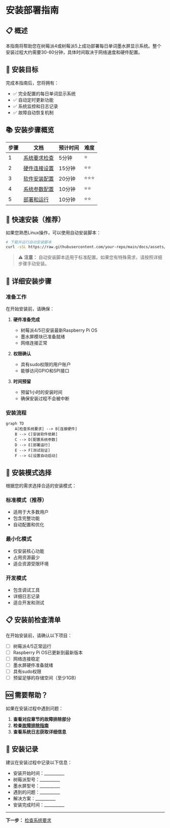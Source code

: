 # 安装部署指南

## 📋 概述

本指南将帮助您在树莓派4或树莓派5上成功部署每日单词墨水屏显示系统。整个安装过程大约需要30-60分钟，具体时间取决于网络速度和硬件配置。

## 🎯 安装目标

完成本指南后，您将拥有：
- ✅ 完全配置的每日单词显示系统
- ✅ 自动定时更新功能
- ✅ 系统监控和日志记录
- ✅ 故障自动恢复机制

## 📚 安装步骤概览

| 步骤 | 文档 | 预计时间 | 难度 |
|------|------|----------|------|
| 1 | [系统要求检查](01-system-requirements.md) | 5分钟 | ⭐ |
| 2 | [硬件连接设置](02-hardware-setup.md) | 15分钟 | ⭐⭐ |
| 3 | [软件安装配置](03-software-installation.md) | 20分钟 | ⭐⭐⭐ |
| 4 | [系统参数配置](04-configuration.md) | 10分钟 | ⭐⭐ |
| 5 | [部署和运行](05-deployment.md) | 10分钟 | ⭐⭐ |

## 🚀 快速安装（推荐）

如果您熟悉Linux操作，可以使用自动安装脚本：

```bash
# 下载并运行自动安装脚本
curl -sSL https://raw.githubusercontent.com/your-repo/main/docs/assets/scripts/quick-install.sh | bash
```

> ⚠️ **注意：** 自动安装脚本适用于标准配置。如果您有特殊需求，请按照详细步骤手动安装。

## 📖 详细安装步骤

### 准备工作

在开始安装前，请确保：

1. **硬件准备完成**
   - 树莓派4/5已安装最新Raspberry Pi OS
   - 墨水屏模块已准备就绪
   - 网络连接正常

2. **权限确认**
   - 具有sudo权限的用户账户
   - 能够访问GPIO和SPI接口

3. **时间预留**
   - 预留1小时的安装时间
   - 确保安装过程不会被中断

### 安装流程

```mermaid
graph TD
    A[检查系统要求] --> B[连接硬件]
    B --> C[安装软件依赖]
    C --> D[配置系统参数]
    D --> E[部署运行]
    E --> F[测试验证]
    F --> G[设置自动启动]
```

## 🔧 安装模式选择

根据您的需求选择合适的安装模式：

### 标准模式（推荐）
- 适用于大多数用户
- 包含完整功能
- 自动配置和优化

### 最小化模式
- 仅安装核心功能
- 占用资源最少
- 适合资源受限环境

### 开发模式
- 包含调试工具
- 详细日志记录
- 适合开发和测试

## 📋 安装前检查清单

在开始安装前，请确认以下项目：

- [ ] 树莓派4/5正常运行
- [ ] Raspberry Pi OS已更新到最新版本
- [ ] 网络连接稳定
- [ ] 墨水屏硬件准备就绪
- [ ] 具有sudo权限
- [ ] 预留足够的存储空间（至少1GB）

## 🆘 需要帮助？

如果在安装过程中遇到问题：

1. **查看对应章节的故障排除部分**
2. **检查[故障排除指南](07-troubleshooting.md)**
3. **查看系统日志获取详细信息**

## 📝 安装记录

建议在安装过程中记录以下信息：

- 安装开始时间：__________
- 树莓派型号：__________
- 墨水屏型号：__________
- 遇到的问题：__________
- 解决方案：__________
- 安装完成时间：__________

---

**下一步：** [检查系统要求](01-system-requirements.md)
